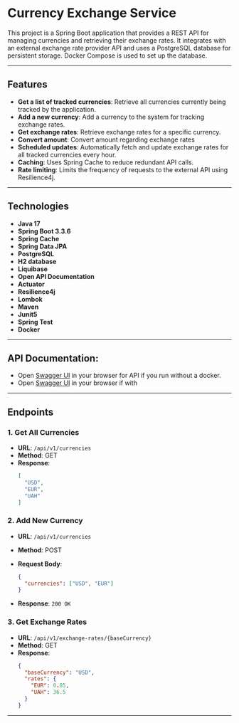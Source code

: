 # Currency Exchange Service

This project is a Spring Boot application that provides a REST API for managing currencies and retrieving their exchange rates. It integrates with an external exchange rate provider API and uses a PostgreSQL database for persistent storage. Docker Compose is used to set up the database.

---

## **Features**

- **Get a list of tracked currencies**: Retrieve all currencies currently being tracked by the application.
- **Add a new currency**: Add a currency to the system for tracking exchange rates.
- **Get exchange rates**: Retrieve exchange rates for a specific currency.
- **Convert amount**: Convert amount regarding exchange rates
- **Scheduled updates**: Automatically fetch and update exchange rates for all tracked currencies every hour.
- **Caching**: Uses Spring Cache to reduce redundant API calls.
- **Rate limiting**: Limits the frequency of requests to the external API using Resilience4j.

---

## **Technologies**

- **Java 17**
- **Spring Boot 3.3.6**
- **Spring Cache**
- **Spring Data JPA**
- **PostgreSQL**
- **H2 database**
- **Liquibase**
- **Open API Documentation**
- **Actuator**
- **Resilience4j**
- **Lombok**
- **Maven**
- **Junit5**
- **Spring Test**
- **Docker**

---

## **API Documentation**:
   - Open [Swagger UI](http://localhost:8080/swagger-ui.html) in your browser for API  if you run without a docker.
   - Open [Swagger UI](http://localhost:8090/swagger-ui.html) in your browser if with

---

## Endpoints

### 1. **Get All Currencies**
- **URL**: `/api/v1/currencies`
- **Method**: GET
- **Response**:
  ```json
  [
    "USD",
    "EUR",
    "UAH"
  ]
  ```

### 2. **Add New Currency**
- **URL**: `/api/v1/currencies`
- **Method**: POST
- **Request Body**:
  ```json
  {
    "currencies": ["USD", "EUR"]
  }
  ```

- **Response**: `200 OK`

### 3. **Get Exchange Rates**
- **URL**: `/api/v1/exchange-rates/{baseCurrency}`
- **Method**: GET
- **Response**:
  ```json
  {
    "baseCurrency": "USD",
    "rates": {
      "EUR": 0.85,
      "UAH": 36.5
    }
  }
  ```

---
